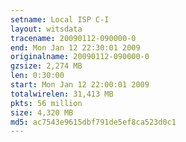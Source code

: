 ```yaml
---
setname: Local ISP C-I
layout: witsdata
tracename: 20090112-090000-0
end: Mon Jan 12 22:30:01 2009
originalname: 20090112-090000-0
gzsize: 2,274 MB
len: 0:30:00
start: Mon Jan 12 22:00:01 2009
totalwirelen: 31,413 MB
pkts: 56 million
size: 4,320 MB
md5: ac7543e9615dbf791de5ef8ca523d0c1
---
```

